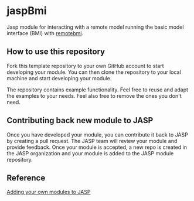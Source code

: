# jaspBmi

Jasp module for interacting with a remote model running the basic model interface (BMI) with [remotebmi](https://github.com/eWaterCycle/remotebmi).

## How to use this repository

Fork this template repository to your own GitHub account to start developing your module.
You can then clone the repository to your local machine and start developing your module.

The repository contains example functionality.
Feel free to reuse and adapt the examples to your needs.
Feel also free to remove the ones you don't need.

## Contributing back new module to JASP

Once you have developed your module, you can contribute it back to JASP by creating a pull request.
The JASP team will review your module and provide feedback.
Once your module is accepted, a new repo is created in the JASP organization and your module is added to the JASP module repository.

## Reference
[Adding your own modules to JASP](https://github.com/jasp-stats/jasp-desktop/blob/development/Docs/development/jasp-adding-module.md)